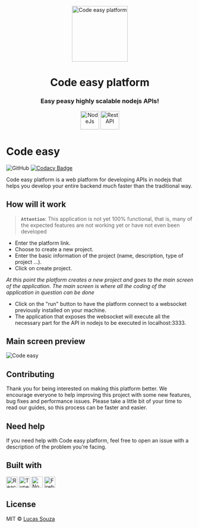 <p align="center">
  <img src="https://raw.githubusercontent.com/lucasdevargassouza/code-easy-web/master/projeto/code-easy.png" height="150" width="150" alt="Code easy platform" />
</p>

<h2 align="center" style="font-size:28px;font-weight:bold">Code easy platform</h2>

<h3 align="center">
  Easy peasy highly scalable nodejs APIs!
</h3>
<p align="center">
  <img src="https://raw.githubusercontent.com/lucasdevargassouza/code-easy-web/master/projeto/nodejs.svg" height="50" width="50" alt="NodeJs" />
  <img src="https://raw.githubusercontent.com/lucasdevargassouza/code-easy-web/master/projeto/RestAPI.png" height="50" width="50" alt="Rest API" />
</p>

# Code easy

![GitHub](https://raw.githubusercontent.com/lucasdevargassouza/code-easy-web/master/projeto/mit.svg)
[![Codacy Badge](https://api.codacy.com/project/badge/Grade/98c22045d3924f2fbf045b5da3ef7efa)](https://app.codacy.com/gh/code-easy-platform/code-easy-web?utm_source=github.com&utm_medium=referral&utm_content=code-easy-platform/code-easy-web&utm_campaign=Badge_Grade_Dashboard)

Code easy platform is a web platform for developing APIs in nodejs that helps you develop your entire backend much faster than the traditional way.

## How will it work

> **`Attention`**: This application is not yet 100% functional, that is, many of the expected features are not working yet or have not even been developed

* Enter the platform link.
* Choose to create a new project.
* Enter the basic information of the project (name, description, type of project ...).
* Click on create project.

*At this point the platform creates a new project and goes to the main screen of the application. The main screen is where all the coding of the application in question can be done*

* Click on the "run" button to have the platform connect to a websocket previously installed on your machine.
* The application that exposes the websocket will execute all the necessary part for the API in nodejs to be executed in localhost:3333.

## Main screen preview

![Code easy](https://raw.githubusercontent.com/lucasdevargassouza/code-easy-web/master/projeto/Code-easy-web.PNG)

## Contributing

Thank you for being interested on making this platform better. We encourage everyone to help improving this project with some new features, bug fixes and performance issues. Please take a little bit of your time to read our guides, so this process can be faster and easier.

## Need help

If you need help with Code easy platform, feel free to open an issue with a description of the problem you're facing.

## Built with

<p align="left">
  <img src="https://raw.githubusercontent.com/lucasdevargassouza/code-easy-web/master/projeto/ReactJs.png" height="30" width="30" alt="React Js" />
  <img src="https://raw.githubusercontent.com/lucasdevargassouza/code-easy-web/master/projeto/typescript.png" height="30" width="30" alt="Typescript" />
  <img src="https://raw.githubusercontent.com/lucasdevargassouza/code-easy-web/master/projeto/nodejs.svg" height="30" width="30" alt="NodeJs" />
  <img src="https://raw.githubusercontent.com/lucasdevargassouza/code-easy-web/master/projeto/firebase.png" height="30" width="30" alt="Firebase" />
</p>

## License

MIT © [Lucas Souza](https://lucasdevargassouza.com.br)
